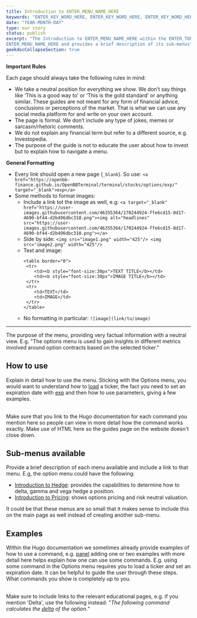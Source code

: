 ```yaml
---
title: Introduction to ENTER_MENU_NAME_HERE
keywords: "ENTER_KEY_WORD_HERE, ENTER_KEY_WORD_HERE, ENTER_KEY_WORD_HERE, ENTER_KEY_WORD_HERE"
date: "YEAR-MONTH-DAY"
type: our story
status: publish
excerpt: "The Introduction to ENTER_MENU_NAME_HERE within the ENTER_TOP_LEVEL_MENU_NAME_HERE explains how to use the 
ENTER_MENU_NAME_HERE and provides a brief description of its sub-menus"
geekdocCollapseSection: true
---
```


**Important Rules**

Each page should always take the following rules in mind:
- We take a neutral position for everything we show. We don’t say things like ‘This is a good way to’ or ‘This is the gold standard’ or anything similar. These guides are not meant for any form of financial advice, conclusions or perceptions of the market. That is what we can use any social media platform for and write on your own account.
- The page is formal. We don’t include any type of jokes, memes or sarcasm/rhetoric comments. 
- We do not explain any financial term but refer to a different source, e.g. Investopedia.
- The purpose of the guide is not to educate the user about how to invest but to explain how to navigate a menu.

**General Formatting**

- Every link should open a new page (`_blank`). So use: `<a href="https://openbb-finance.github.io/OpenBBTerminal/terminal/stocks/options/exp/" target="_blank">exp</a>`
- Some methods to format images:
  - Include a link tot the image as well, e.g: `<a target="_blank" href="https://user-images.githubusercontent.com/46355364/170244924-ffe6cd15-8d17-4690-bf44-d2b496dbc310.png"><img alt="headlines" src="https://user-images.githubusercontent.com/46355364/170244924-ffe6cd15-8d17-4690-bf44-d2b496dbc310.png"></a>`
  - Side by side: `<img src="image1.png" width="425"/> <img src="image2.png" width="425"/>`
  - Text and image:
    ```
    <table border="0">
     <tr>
        <td><b style="font-size:30px">TEXT TITLE</b></td>
        <td><b style="font-size:30px">IMAGE TITLE</b></td>
     </tr>
     <tr>
        <td>TEXT</td>
        <td>IMAGE</td>
     </tr>
    </table>
    ```
  - No formatting in particular: `![image](link/to/image)`
_____
The purpose of the menu, providing very factual information with a neutral view. E.g. "The options menu is used to 
gain insights in different metrics involved around option contracts based on the selected ticker."

<h2>How to use</h2>
Explain in detail how to use the menu. Sticking with the Options menu, you would want to understand how to <a href="https://openbb-finance.github.io/OpenBBTerminal/terminal/stocks/options/load/" target="_blank">load</a> a 
ticker, the fact you need to set an expiration date with <a href="https://openbb-finance.github.io/OpenBBTerminal/terminal/stocks/options/exp/" target="_blank">exp</a> and then how to use parameters, giving a few examples. <br></br>

Make sure that you link to the Hugo documentation for each command you mention here so people can view in more detail 
how the command works exactly. Make use of HTML here so the guides page on the website doesn't close down.

<h2>Sub-menus available</h2>
Provide a brief description of each menu available and include a link to that menu. E.g, the option menu could 
have the following:

- <a href="//" target="_blank">Introduction to Hedge</a>: provides the capabilities to determine how to delta, gamma and vega hedge a position.
- <a href="//" target="_blank">Introduction to Pricing</a>: shows options pricing and risk neutral valuation.

It could be that these menus are so small that it makes sense to include this on the main page as well instead of 
creating another sub-menu.

<h2>Examples</h2>
Within the Hugo documentation we sometimes already provide examples of how to use a command, e.g. <a href="https://openbb-finance.github.io/OpenBBTerminal/terminal/econometrics/panel/" target="_blank">panel</a> 
adding one or two examples with more detail here helps explain how one can use some commands. E.g. using some command 
in the Options menu requires you to load a ticker and set an expiration date. It can be helpful to guide the user 
through these steps. What commands you show is completely up to you. <br></br>

Make sure to include links to the relevant educational pages, e.g. if you mention 'Delta', use the following 
instead: "*The following command calculates the <a href="https://www.investopedia.com/terms/d/delta.asp" target="_blank">delta</a> of the option.*"